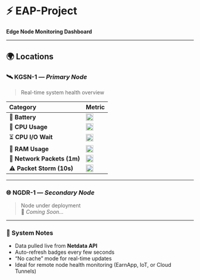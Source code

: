 # ⚡ EAP-Project  
**Edge Node Monitoring Dashboard**

---

## 🌍 Locations

### 🛰️ KGSN-1 — *Primary Node*
> Real-time system health overview  

| Category | Metric |
|:--|:--|
| 🔋 **Battery** | <img src="https://kgsn1.hobihaus.com/api/v1/badge.svg?chart=powersupply_capacity.smb1360-battery&alarm=linux_power_supply_capacity&refresh=auto&nocache=1" height="20"/> |
| 🧠 **CPU Usage** | <img src="https://kgsn1.hobihaus.com/api/v1/badge.svg?chart=system.cpu&alarm=10min_cpu_usage&refresh=auto&nocache=1" height="20"/> |
| ⏳ **CPU I/O Wait** | <img src="https://kgsn1.hobihaus.com/api/v1/badge.svg?chart=system.cpu&alarm=10min_cpu_iowait&refresh=auto&nocache=1" height="20"/> |
| 💾 **RAM Usage** | <img src="https://kgsn1.hobihaus.com/api/v1/badge.svg?chart=system.ram&alarm=ram_in_use&refresh=auto&nocache=1" height="20"/> |
| 📡 **Network Packets (1m)** | <img src="https://kgsn1.hobihaus.com/api/v1/badge.svg?chart=net_packets.wlan0&alarm=1m_received_packets_rate&refresh=auto&nocache=1" height="20"/> |
| ⚠️ **Packet Storm (10s)** | <img src="https://kgsn1.hobihaus.com/api/v1/badge.svg?chart=net_packets.wlan0&alarm=10s_received_packets_storm&refresh=auto&nocache=1" height="20"/> |

---

### 🌐 NGDR-1 — *Secondary Node*
> Node under deployment  
🚧 *Coming Soon...*

---

### 🧩 System Notes
- Data pulled live from **Netdata API**  
- Auto-refresh badges every few seconds  
- “No cache” mode for real-time updates  
- Ideal for remote node health monitoring (EarnApp, IoT, or Cloud Tunnels)
